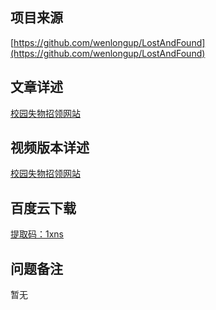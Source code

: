 ## 项目来源
[https://github.com/wenlongup/LostAndFound](https://github.com/wenlongup/LostAndFound)
## 文章详述
[校园失物招领网站](../detail/JSP+Spring+SpringMVC+Hibernate+Mysql实现的校园失物招领网站.md)
## 视频版本详述
[校园失物招领网站](https://zhuanlan.zhihu.com/p/138481010)
## 百度云下载
[提取码：1xns](https://pan.baidu.com/s/1nIa95ut_zBvdrsCvIvdoZg)
## 问题备注
暂无